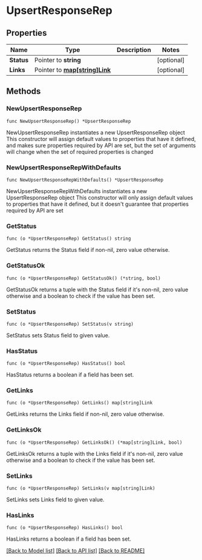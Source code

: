 # UpsertResponseRep

## Properties

Name | Type | Description | Notes
------------ | ------------- | ------------- | -------------
**Status** | Pointer to **string** |  | [optional] 
**Links** | Pointer to [**map[string]Link**](Link.md) |  | [optional] 

## Methods

### NewUpsertResponseRep

`func NewUpsertResponseRep() *UpsertResponseRep`

NewUpsertResponseRep instantiates a new UpsertResponseRep object
This constructor will assign default values to properties that have it defined,
and makes sure properties required by API are set, but the set of arguments
will change when the set of required properties is changed

### NewUpsertResponseRepWithDefaults

`func NewUpsertResponseRepWithDefaults() *UpsertResponseRep`

NewUpsertResponseRepWithDefaults instantiates a new UpsertResponseRep object
This constructor will only assign default values to properties that have it defined,
but it doesn't guarantee that properties required by API are set

### GetStatus

`func (o *UpsertResponseRep) GetStatus() string`

GetStatus returns the Status field if non-nil, zero value otherwise.

### GetStatusOk

`func (o *UpsertResponseRep) GetStatusOk() (*string, bool)`

GetStatusOk returns a tuple with the Status field if it's non-nil, zero value otherwise
and a boolean to check if the value has been set.

### SetStatus

`func (o *UpsertResponseRep) SetStatus(v string)`

SetStatus sets Status field to given value.

### HasStatus

`func (o *UpsertResponseRep) HasStatus() bool`

HasStatus returns a boolean if a field has been set.

### GetLinks

`func (o *UpsertResponseRep) GetLinks() map[string]Link`

GetLinks returns the Links field if non-nil, zero value otherwise.

### GetLinksOk

`func (o *UpsertResponseRep) GetLinksOk() (*map[string]Link, bool)`

GetLinksOk returns a tuple with the Links field if it's non-nil, zero value otherwise
and a boolean to check if the value has been set.

### SetLinks

`func (o *UpsertResponseRep) SetLinks(v map[string]Link)`

SetLinks sets Links field to given value.

### HasLinks

`func (o *UpsertResponseRep) HasLinks() bool`

HasLinks returns a boolean if a field has been set.


[[Back to Model list]](../README.md#documentation-for-models) [[Back to API list]](../README.md#documentation-for-api-endpoints) [[Back to README]](../README.md)


